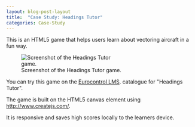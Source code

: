 ```yaml
---
layout: blog-post-layout
title:  "Case Study: Headings Tutor"
categories: Case-Study
---
```


This is an HTML5 game that helps users learn about vectoring aircraft in a fun way.

<figure>
  <img src="/blog/img/2014/jan/2014-01-11-case-elearning-ht.jpg" alt="Screenshot of the Headings Tutor game." style="max-width:280px;">
  <figcaption>Screenshot of the Headings Tutor game.</figcaption>
</figure>

 You can try this game on the <a href="https://trainingzone.eurocontrol.int/clix/data/scorm/decompressed/atco_games_234707/SCOs/index_direct.htm" title="Open the Eurocontrol LMS website in a new window." target="_blank">Eurocontrol LMS</a>. catalogue for "Headings Tutor".

The game is built on the HTML5 canvas element using <a href="http://www.createjs.com/" title="Open the createjs.com website in a new window." target="_blank">http://www.createjs.com/</a>.

It is responsive and saves high scores locally to the learners device.